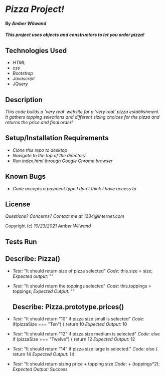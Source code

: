 # _Pizza Project!_

#### By _**Amber Wilwand**_

#### _This project uses objects and constructors to let you order pizza!_

## Technologies Used

- _HTML_
- _css_
- _Bootstrap_
- _Javascript_
- _JQuery_

## Description

_This code builds a 'very real' website for a 'very real' pizza establishment. It gathers topping selections and different sizing choices for the pizza and returns the price and final order!_

## Setup/Installation Requirements

- _Clone this repo to desktop_
- _Navigate to the top of the directory_
- _Run index.html through Google Chrome browser_

## Known Bugs

- _Code accepts a payment type I don't think I have access to_

## License

_Questions? Concerns? Contact me at 1234@internet.com_

Copyright (c) _10/23/2021_ _Amber Wilwand_

## Tests Run

## Describe: Pizza()

- _Test:_ "It should return size of pizza selected"
  _Code:_ this.size = size;
  _Expected output:_ ""

- _Test:_ "It should return the toppings selected"
  _Code:_ this.toppings = toppings;
  _Expected Output:_ ""

  ## Describe: Pizza.prototype.prices()

- _Test:_ "It should return "10" if pizza size small is selected"
  _Code:_ if(pizzaSize === "Ten") {
  return 10
  _Expected Output:_ 10

- _Test:_ "It should return "12" if pizza size medium is selected"
  _Code:_ else if (pizzaSize === "Twelve") {
  return 12
  _Expected Output:_ 12

- _Test:_ "It should return "14" if pizza size large is selected."
  _Code:_ else {
  return 14
  _Expected Output:_ 14

- _Test:_ "It should return sizing price + topping size
  _Code:_ + (toppings\*2);
  _Expected Output:_ Success
